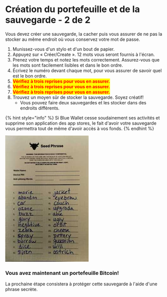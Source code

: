 # Création du portefeuille et de la sauvegarde - 2 de 2

Vous devez créer une sauvegarde, la cacher puis vous assurer de ne pas la stocker au même endroit où vous conservez votre mot de passe.

1. Munissez-vous d'un stylo et d'un bout de papier. &#x20;
2. Appuyez sur « Créer/Create ». 12 mots vous seront fournis à l'écran.&#x20;
3. Prenez votre temps et notez les mots correctement. Assurez-vous que les mots sont facilement lisibles et dans le bon ordre.
4. Écrivez le numéro devant chaque mot, pour vous assurer de savoir quel est le bon ordre. &#x20;
5. <mark style="color:red;">**Vérifiez à trois reprises pour vous en assurer.**</mark>
6. <mark style="color:red;">**Vérifiez à trois reprises pour vous en assurer.**</mark>
7. <mark style="color:red;">**Vérifiez à trois reprises pour vous en assurer.**</mark>
8. Trouvez un moyen sûr de stocker la sauvegarde. Soyez créatif!
   * Vous pouvez faire deux sauvegardes et les stocker dans des endroits différents.

{% hint style="info" %}
Si Blue Wallet cesse soudainement ses activités et supprime son application des app stores, le fait d'avoir votre sauvegarde vous permettra tout de même d'avoir accès à vos fonds.
{% endhint %}

![Exemple d'une sauvegarde de 24 mots.](../.gitbook/assets/seedphrase.jpg)

### **Vous avez maintenant un portefeuille Bitcoin!**

La prochaine étape consistera à protéger cette sauvegarde à l'aide d'une phrase secrète.
